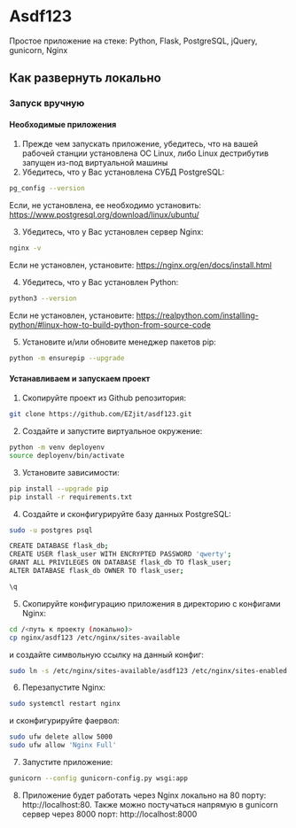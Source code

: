 # Asdf123
Простое приложение на стеке: Python, Flask, PostgreSQL, jQuery, gunicorn, Nginx

## Как развернуть локально

### Запуск вручную

#### Необходимые приложения
1) Прежде чем запускать приложение, убедитесь, что на вашей рабочей станции установлена ОС Linux, либо Linux дестрибутив запущен из-под виртуальной машины
2) Убедитесь, что у Вас установлена СУБД PostgreSQL:
```bash
pg_config --version
```
 Если, не установлена, ее необходимо установить:
https://www.postgresql.org/download/linux/ubuntu/

3) Убедитесь, что у Вас установлен сервер Nginx:
```bash
nginx -v
``` 
Если не установлен, установите:
https://nginx.org/en/docs/install.html

4) Убедитесь, что у Вас установлен Python:
```bash
python3 --version
```
Если не установлен, установите:
https://realpython.com/installing-python/#linux-how-to-build-python-from-source-code

5) Установите и/или обновите менеджер пакетов pip:
```bash
python -m ensurepip --upgrade
```

#### Устанавливаем и запускаем проект
1) Скопируйте проект из Github репозитория:
```bash
git clone https://github.com/EZjit/asdf123.git
```
2) Создайте и запустите виртуальное окружение:
```bash
python -m venv deployenv
source deployenv/bin/activate
```
3) Установите зависимости:
```bash
pip install --upgrade pip
pip install -r requirements.txt
```
4) Создайте и сконфигурируйте базу данных PostgreSQL:
```bash
sudo -u postgres psql

CREATE DATABASE flask_db;
CREATE USER flask_user WITH ENCRYPTED PASSWORD 'qwerty';
GRANT ALL PRIVILEGES ON DATABASE flask_db TO flask_user;
ALTER DATABASE flask_db OWNER TO flask_user;

\q
```
5) Скопируйте конфигурацию приложения в директорию с конфигами Nginx:
```bash
cd /<путь к проекту (локально)>
cp nginx/asdf123 /etc/nginx/sites-available
```
и создайте символьную ссылку на данный конфиг:
```bash
sudo ln -s /etc/nginx/sites-available/asdf123 /etc/nginx/sites-enabled
```
6) Перезапустите Nginx:
```bash
sudo systemctl restart nginx
```
и сконфигурируйте фаервол:
```bash
sudo ufw delete allow 5000
sudo ufw allow 'Nginx Full'
```
7) Запустите приложение:
```bash
gunicorn --config gunicorn-config.py wsgi:app
```
8) Приложение будет работать через Nginx локально на 80 порту: http://localhost:80. Также можно постучаться напрямую в gunicorn сервер через 8000 порт: http://localhost:8000

